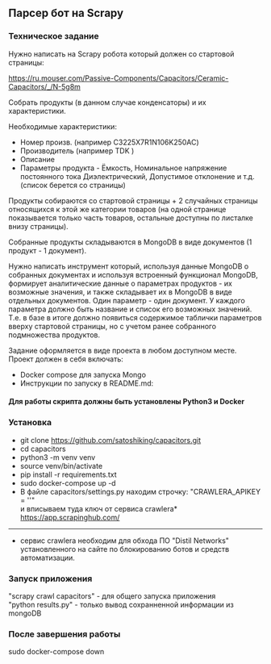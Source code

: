 ## Парсер бот на Scrapy  

### Техническое задание
Нужно написать на Scrapy робота который должен со стартовой страницы:

https://ru.mouser.com/Passive-Components/Capacitors/Ceramic-Capacitors/_/N-5g8m

Собрать продукты (в данном случае конденсаторы) и их характеристики.

Необходимые характеристики:
- Номер произв. (например C3225X7R1N106K250AC)
- Производитель (например TDK )
- Описание
- Параметры продукта - Ёмкость, Номинальное напряжение постоянного тока Диэлектрический, Допустимое отклонение и т.д. (список берется со страницы)

Продукты собираются со стартовой страницы + 2 случайных страницы относящихся к этой же категории товаров (на одной странице показывается только часть товаров, остальные доступны по листалке внизу страницы).

Собранные продукты складываются в MongoDB в виде документов (1 продукт - 1 документ).

Нужно написать инструмент который, используя данные MongoDB о собранных документах и используя встроенный функционал MongoDB, формирует аналитические данные о параметрах продуктов - их возможные значения, и также складывает их в MongoDB в виде отдельных документов. Один параметр - один документ. У каждого параметра должно быть название и список его возможных значений. Т.е. в базе в итоге должно появиться содержимое таблички параметров вверху стартовой страницы, но с учетом ранее собранного подмножества продуктов.<br>

Задание оформляется в виде проекта в любом доступном месте.<br>
Проект должен в себя включать:
- Docker compose для запуска Mongo
- Инструкции по запуску в README.md:
#### Для работы скрипта должны быть установлены Python3 и Docker 
### Установка
- git clone https://github.com/satoshiking/capacitors.git<br/>
- cd capacitors<br/>
- python3 -m venv venv<br/>
- source venv/bin/activate<br/>
- pip install -r requirements.txt<br/>
- sudo docker-compose up -d <br/>
- В файле capacitors/settings.py находим строчку: "CRAWLERA_APIKEY = ''"<br>
и вписываем туда ключ от сервиса crawlera*  https://app.scrapinghub.com/ <br/>

________________________________________
* сервис crawlera необходим для обхода ПО "Distil Networks" установленного на сайте по блокированию ботов и средств автоматизации. 

### Запуск приложения
"scrapy crawl capacitors" - для общего запуска приложения <br/>
"python results.py" - только вывод сохранненной информации из mongoDB <br/>

### После завершения работы
sudo docker-compose down
